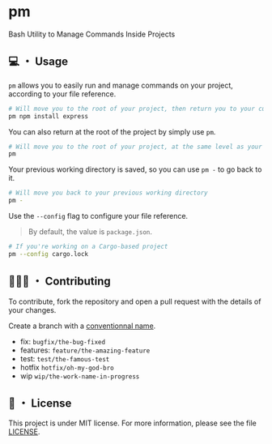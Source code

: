 # pm

Bash Utility to Manage Commands Inside Projects

## 💻 ・ Usage

`pm` allows you to easily run and manage commands on your project, according to your <a>file reference</a>.

```bash
# Will move you to the root of your project, then return you to your current working directory
pm npm install express
```

You can also return at the root of the project by simply use `pm`.

```bash
# Will move you to the root of your project, at the same level as your reference file
pm
```

Your previous working directory is saved, so you can use `pm -` to go back to it.

```bash
# Will move you back to your previous working directory
pm -
```

Use the `--config` flag to configure your file reference.

> By default, the value is `package.json`.

```bash
# If you're working on a Cargo-based project
pm --config cargo.lock
```

## 🧑‍🤝‍🧑 ・ Contributing

To contribute, fork the repository and open a pull request with the details of your changes.

Create a branch with a [conventionnal name](https://tilburgsciencehub.com/building-blocks/collaborate-and-share-your-work/use-github/naming-git-branches/).

- fix: `bugfix/the-bug-fixed`
- features: `feature/the-amazing-feature`
- test: `test/the-famous-test`
- hotfix `hotfix/oh-my-god-bro`
- wip `wip/the-work-name-in-progress`

## 📑 ・ License

This project is under MIT license. For more information, please see the file [LICENSE](./LICENSE).
